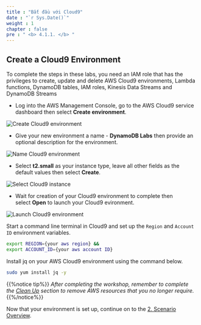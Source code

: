 ```yaml
---
title : "Bắt đầu với Cloud9"
date : "`r Sys.Date()`"
weight : 1
chapter : false
pre : " <b> 4.1.1. </b> "
---
```

## Create a Cloud9 Environment

To complete the steps in these labs, you need an IAM role that has the privileges to create, update and delete AWS Cloud9 environments, Lambda functions, DynamoDB tables, IAM roles, Kinesis Data Streams and DynamoDB Streams

- Log into the AWS Management Console, go to the AWS Cloud9 service dashboard then select **Create environment**.

![Create Cloud9 environment](/images/4/4.1/1.png)

- Give your new environment a name - **DynamoDB Labs** then provide an optional description for the environment.

![Name Cloud9 environment](/images/4/4.1/2.png)

- Select **t2.small** as your instance type, leave all other fields as the default values then select **Create**.

![Select Cloud9 instance](/images/4/4.1/3.png)

- Wait for creation of your Cloud9 environment to complete then select **Open** to launch your Cloud9 evironment.

![Launch Cloud9 environment](/images/4/4.1/4.png)

Start a command line terminal in Cloud9 and set up the `Region` and `Account ID` environment variables.

```bash
export REGION={your aws region} &&
export ACCOUNT_ID={your aws account ID}
```

Install jq on your AWS Cloud9 environment using the command below.

```bash
sudo yum install jq -y
```

{{%notice tip%}}
_After completing the workshop, remember to complete the [Clean Up](https://catalog.workshops.aws/dynamodb-labs/en-US/change-data-capture/clean-up) section to remove AWS resources that you no longer require._
{{%/notice%}}

Now that your environment is set up, continue on to the [2. Scenario Overview](https://catalog.workshops.aws/dynamodb-labs/en-US/change-data-capture/overview).
